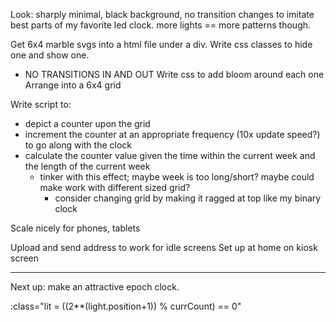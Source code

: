 Look: sharply minimal, black background, no transition changes to imitate best parts of my favorite led clock. more lights == more patterns though.

Get 6x4 marble svgs into a html file under a div.
Write css classes to hide one and show one. 
- NO TRANSITIONS IN AND OUT
Write css to add bloom around each one
Arrange into a 6x4 grid

Write script to:
- depict a counter upon the grid
- increment the counter at an appropriate frequency (10x update speed?) to go along with the clock
- calculate the counter value given the time within the current week and the length of the current week
	- tinker with this effect; maybe week is too long/short? maybe could make work with different sized grid?
		- consider changing grid by making it ragged at top like my binary clock

Scale nicely for phones, tablets

Upload and send address to work for idle screens
Set up at home on kiosk screen

---

Next up: make an attractive epoch clock.

:class="lit = ((2**(light.position+1)) % currCount) == 0"